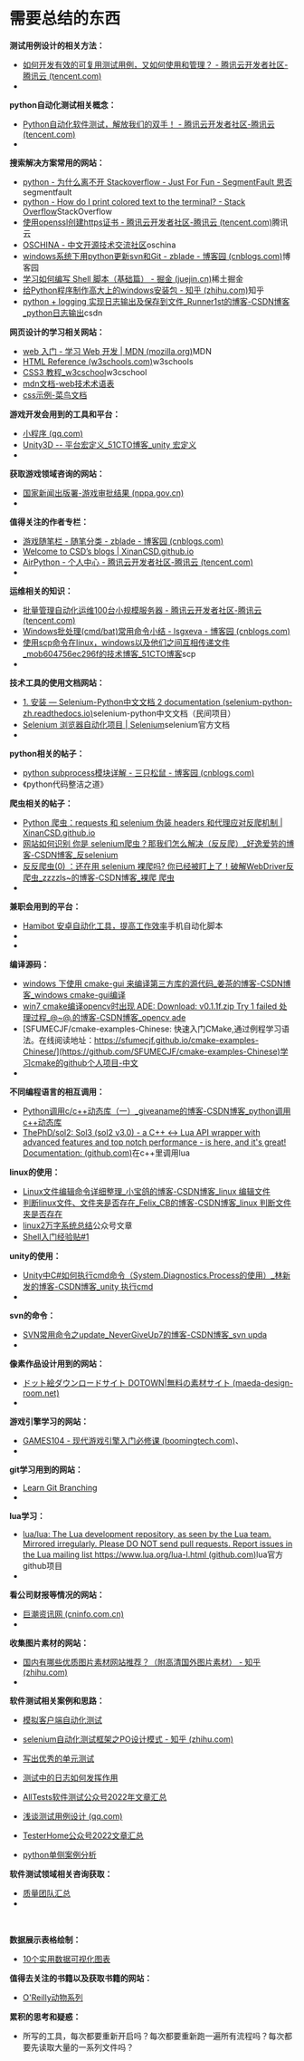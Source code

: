 # 需要总结的东西



**测试用例设计的相关方法：**

+ [如何开发有效的可复用测试用例，又如何使用和管理？ - 腾讯云开发者社区-腾讯云 (tencent.com)](https://cloud.tencent.com/developer/article/1912104)
+ 

**python自动化测试相关概念：**

+ [Python自动化软件测试，解放我们的双手！ - 腾讯云开发者社区-腾讯云 (tencent.com)](https://cloud.tencent.com/developer/article/1954914)
+ 



**搜索解决方案常用的网站：**

+ [python - 为什么离不开 Stackoverflow - Just For Fun - SegmentFault 思否](https://segmentfault.com/a/1190000005802239)segmentfault
+ [python - How do I print colored text to the terminal? - Stack Overflow](https://stackoverflow.com/questions/287871/how-do-i-print-colored-text-to-the-terminal/26445590#26445590)StackOverflow
+ [使用openssl创建https证书 - 腾讯云开发者社区-腾讯云 (tencent.com)](https://cloud.tencent.com/developer/article/1548350)腾讯云
+ [OSCHINA - 中文开源技术交流社区](https://www.oschina.net/)oschina
+ [windows系统下用python更新svn和Git - zblade - 博客园 (cnblogs.com)](https://www.cnblogs.com/zblade/p/9380845.html)博客园
+ [学习如何编写 Shell 脚本（基础篇） - 掘金 (juejin.cn)](https://juejin.cn/post/6930013333454061575)稀土掘金
+ [给Python程序制作高大上的windows安装包 - 知乎 (zhihu.com)](https://zhuanlan.zhihu.com/p/62711476)知乎
+ [python + logging 实现日志输出及保存到文件_Runner1st的博客-CSDN博客_python日志输出](https://blog.csdn.net/Runner1st/article/details/96481954)csdn

**网页设计的学习相关网站：**

+ [web 入门 - 学习 Web 开发 | MDN (mozilla.org)](https://developer.mozilla.org/zh-CN/docs/Learn/Getting_started_with_the_web)MDN
+ [HTML Reference (w3schools.com)](https://www.w3schools.com/tags/default.asp)w3schools
+ [CSS3 教程_w3cschool](https://www.w3cschool.cn/css3/)w3cschool
+ [mdn文档-web技术术语表](https://developer.mozilla.org/zh-CN/docs/Glossary)
+ [css示例-菜鸟文档](https://www.runoob.com/css/css-examples.html)



**游戏开发会用到的工具和平台：**

+ [小程序 (qq.com)](https://mp.weixin.qq.com/wxopen/waregister?action=step1)
+ [Unity3D -- 平台宏定义_51CTO博客_unity 宏定义](https://blog.51cto.com/u_13662480/4909827)
+ 





**获取游戏领域咨询的网站：**

+ [国家新闻出版署-游戏审批结果 (nppa.gov.cn)](https://www.nppa.gov.cn/nppa/channels/317.shtml)
+ 



**值得关注的作者专栏：**

+ [游戏随笔栏 - 随笔分类 - zblade - 博客园 (cnblogs.com)](https://www.cnblogs.com/zblade/category/1138601.html)
+ [Welcome to CSD’s blogs | XinanCSD.github.io](https://xinancsd.github.io/)
+ [AirPython - 个人中心 - 腾讯云开发者社区-腾讯云 (tencent.com)](https://cloud.tencent.com/developer/user/1259158)
+ 



**运维相关的知识：**

+ [批量管理自动化运维100台小规模服务器 - 腾讯云开发者社区-腾讯云 (tencent.com)](https://cloud.tencent.com/developer/article/1115192)
+ [Windows批处理(cmd/bat)常用命令小结 - lsgxeva - 博客园 (cnblogs.com)](https://www.cnblogs.com/lsgxeva/p/10694546.html)
+ [使用scp命令在linux，windows以及他们之间互相传递文件_mob604756ec296f的技术博客_51CTO博客](https://blog.51cto.com/u_15127539/3436188)scp
+ 



**技术工具的使用文档网站：**

+ [1. 安装 — Selenium-Python中文文档 2 documentation (selenium-python-zh.readthedocs.io)](https://selenium-python-zh.readthedocs.io/en/latest/installation.html)selenium-python中文文档（民间项目）
+ [Selenium 浏览器自动化项目 | Selenium](https://www.selenium.dev/zh-cn/documentation/)selenium官方文档
+ 



**python相关的帖子：**

+ [python subprocess模块详解 - 三只松鼠 - 博客园 (cnblogs.com)](https://www.cnblogs.com/shenh/p/9673581.html)
+ 《python代码整洁之道》



**爬虫相关的帖子：**

+ [Python 爬虫：requests 和 selenium 伪装 headers 和代理应对反爬机制 | XinanCSD.github.io](https://xinancsd.github.io/Python/anti_crawl_strategy.html)
+ [网站如何识别 你是 selenium爬虫？那我们怎么解决（反反爬）_好逸爱劳的博客-CSDN博客_反selenium](https://pea328.blog.csdn.net/article/details/105602629)
+ [反反爬虫(0) ：还在用 selenium 裸爬吗? 你已经被盯上了！破解WebDriver反爬虫_zzzzls~的博客-CSDN博客_裸爬 爬虫](https://blog.csdn.net/qq_36078992/article/details/110326518)
+ 



**兼职会用到的平台：**

+ [Hamibot 安卓自动化工具，提高工作效率](https://hamibot.com/)手机自动化脚本
+ 
+ 



**编译源码：**

+ [windows 下使用 cmake-gui 来编译第三方库的源代码_姜茶的博客-CSDN博客_windows cmake-gui编译](https://blog.csdn.net/jcq521045349/article/details/79578124)
+ [win7 cmake编译opencv时出现 ADE: Download: v0.1.1f.zip Try 1 failed 处理过程_@~@.的博客-CSDN博客_opencv ade](https://blog.csdn.net/glj2009/article/details/114670767)
+ [SFUMECJF/cmake-examples-Chinese: 快速入门CMake,通过例程学习语法。在线阅读地址：https://sfumecjf.github.io/cmake-examples-Chinese/](https://github.com/SFUMECJF/cmake-examples-Chinese)学习cmake的github个人项目-中文
+ 



**不同编程语言的相互调用：**

+ [Python调用c/c++动态库（一）_giveaname的博客-CSDN博客_python调用c++动态库](https://blog.csdn.net/giveaname/article/details/89811783)
+ [ThePhD/sol2: Sol3 (sol2 v3.0) - a C++ <-> Lua API wrapper with advanced features and top notch performance - is here, and it's great! Documentation: (github.com)](https://github.com/ThePhD/sol2)在c++里调用lua



**linux的使用：**

+ [Linux文件编辑命令详细整理_小宝鸽的博客-CSDN博客_linux 编辑文件](https://blog.csdn.net/u013142781/article/details/50735470)
+ [判断linux文件、文件夹是否存在_Felix_CB的博客-CSDN博客_linux 判断文件夹是否存在](https://blog.csdn.net/Felix_CB/article/details/90643073)
+ [linux2万字系统总结](http://mp.weixin.qq.com/s?__biz=Mzg2NzU0NTQ4MA==&mid=2247485361&idx=1&sn=000541ead7ca99c1a5ae3e38d8772508&chksm=ceb8bf56f9cf3640c2c700537bc7aea4a7c9188877338229becf1a4e3c9664fc8db65e0cba9a&mpshare=1&scene=23&srcid=1219kTjBMzJ2v6vvbsyDI2Md&sharer_sharetime=1672660332191&sharer_shareid=88bfe03afddb2bab1adbf3cdcda976e3#rd)公众号文章
+ [Shell入门经验贴#1](https://www.runoob.com/w3cnote/shell-scripting.html)



**unity的使用：**

+ [Unity中C#如何执行cmd命令（System.Diagnostics.Process的使用）_林新发的博客-CSDN博客_unity 执行cmd](https://linxinfa.blog.csdn.net/article/details/52982384)
+ 





**svn的命令：**

+ [SVN常用命令之update_NeverGiveUp7的博客-CSDN博客_svn upda](https://blog.csdn.net/gengxiaoming7/article/details/50518616)
+ 



**像素作品设计用到的网站：**

+ [ドット絵ダウンロードサイト DOTOWN|無料の素材サイト (maeda-design-room.net)](https://dotown.maeda-design-room.net/)
+ 



**游戏引擎学习的网站：**

+ [GAMES104 - 现代游戏引擎入门必修课 (boomingtech.com)](https://games104.boomingtech.com/sc/)、
+ 



**git学习用到的网站：**

+ [Learn Git Branching](https://learngitbranching.js.org/?locale=zh_CN)
+ 



**lua学习：**

+ [lua/lua: The Lua development repository, as seen by the Lua team. Mirrored irregularly. Please DO NOT send pull requests. Report issues in the Lua mailing list https://www.lua.org/lua-l.html (github.com)](https://github.com/lua/lua)lua官方github项目
+ 





**看公司财报等情况的网站：**

+ [巨潮资讯网 (cninfo.com.cn)](http://www.cninfo.com.cn/new/index)
+ 



**收集图片素材的网站：**

+ [国内有哪些优质图片素材网站推荐？（附高清国外图片素材） - 知乎 (zhihu.com)](https://zhuanlan.zhihu.com/p/26037760)
+ 





**软件测试相关案例和思路：**

+ [模拟客户端自动化测试](http://mp.weixin.qq.com/s?__biz=MzkxMDM1NDQ0OA==&mid=2247500524&idx=1&sn=a8ef9ac63f7bd9b7657001fcf1d0687f&chksm=c12e3393f659ba8550f2a6b3b21b10d320d7b6c63f8b401859f61c0c7e61a1d71281562a220b&mpshare=1&scene=23&srcid=1220m4WZFPQVAto871asGQRU&sharer_sharetime=1672660474754&sharer_shareid=88bfe03afddb2bab1adbf3cdcda976e3#rd)

+ [selenium自动化测试框架之PO设计模式 - 知乎 (zhihu.com)](https://zhuanlan.zhihu.com/p/65049385)
+ [写出优秀的单元测试](http://mp.weixin.qq.com/s?__biz=MzkxMDM1NDQ0OA==&mid=2247500885&idx=1&sn=6adc07841343575430d31c3fc948e1a8&chksm=c12e352af659bc3cfd9dffa8df58403a1063679a391054c2d489f2a2468e2099ae2286717ba1&mpshare=1&scene=23&srcid=122765wJAHRXIYZpuvDaDhar&sharer_sharetime=1672660507295&sharer_shareid=88bfe03afddb2bab1adbf3cdcda976e3#rd)
+ [测试中的日志如何发挥作用](http://mp.weixin.qq.com/s?__biz=MzkxMDM1NDQ0OA==&mid=2247500904&idx=1&sn=168bb8c25a7107fd34b7fcee526ee19b&chksm=c12e3517f659bc01e8fe6cdab479cfa4709a9f07b6086ca1b7ae2a80e9ba15c7fae30695b528&mpshare=1&scene=23&srcid=1228exH1NawBFg097K75Uqsa&sharer_sharetime=1672660515401&sharer_shareid=88bfe03afddb2bab1adbf3cdcda976e3#rd)
+ [AllTests软件测试公众号2022年文章汇总](http://mp.weixin.qq.com/s?__biz=MzkxMzI4ODgyOA==&mid=2247515517&idx=1&sn=454112d7db8719417999d8bf40c47ad2&chksm=c17d066ef60a8f789f1ffb0f8c5fd1b984481abcaeea683f02e8b8832c6cced44fc2a32f6990&mpshare=1&scene=23&srcid=1230z50mFT6VPIJ4NWjqJoIx&sharer_sharetime=1672660539312&sharer_shareid=88bfe03afddb2bab1adbf3cdcda976e3#rd)
+ [浅谈测试用例设计 (qq.com)](https://mp.weixin.qq.com/s?__biz=MzkxMDM1NDQ0OA==&mid=2247501007&idx=1&sn=0fa4e3a06ca3684c47ca0aa1b45f738b&chksm=c12e35b0f659bca60f7764461d2d8ced27dcbbe10361dfb4045ef0c13d7b96b8716b08302806&mpshare=1&scene=23&srcid=1230KgYDWQZocG2PsrRLMQR5&sharer_sharetime=1672660547863&sharer_shareid=88bfe03afddb2bab1adbf3cdcda976e3#rd)

+ [TesterHome公众号2022文章汇总](http://mp.weixin.qq.com/s?__biz=MzkxMDM1NDQ0OA==&mid=2247501024&idx=2&sn=a5099eb66bb0cad8564c1d59cf95240d&chksm=c12e359ff659bc89fd8b6f03dc17bd2611dcf5247b79c103f2d4227df3a210fcd75381d8ed39&mpshare=1&scene=23&srcid=0101DGWsrsAsJnIBTVUsYJ32&sharer_sharetime=1672660561224&sharer_shareid=88bfe03afddb2bab1adbf3cdcda976e3#rd)

+ [python单侧案例分析](http://mp.weixin.qq.com/s?__biz=MzkxMDM1NDQ0OA==&mid=2247500189&idx=1&sn=b09bd23655caaa0ae9d16f9d9ba8fcc0&chksm=c12e30e2f659b9f481599ba3c96f3ceb3cd23a9b67e24be5b115dda2805330ca9169deb74103&mpshare=1&scene=23&srcid=1207cbsA7xR7VUgKkcdn4TLa&sharer_sharetime=1672660577685&sharer_shareid=88bfe03afddb2bab1adbf3cdcda976e3#rd)

**软件测试领域相关咨询获取：**

+ [质量团队汇总](http://mp.weixin.qq.com/s?__biz=MzkxMDM1NDQ0OA==&mid=2247500791&idx=1&sn=8270f800c710f699731bbfe13d1a5bae&chksm=c12e3288f659bb9e6fc82f2a9179fce0fd2fa2d0fb73a42ccb240ba7816da128fc02f63d9f47&mpshare=1&scene=23&srcid=1224iqj4w1FZHtVNRsgB2fzK&sharer_sharetime=1672660498917&sharer_shareid=88bfe03afddb2bab1adbf3cdcda976e3#rd)
+ 

​    

**数据展示表格绘制：**

+ [10个实用数据可视化图表](http://mp.weixin.qq.com/s?__biz=Mzg2NzU0NTQ4MA==&mid=2247485395&idx=1&sn=ff802d74f22bdcc58731d39a3c663f3c&chksm=ceb8bf34f9cf3622b4b6a5ef386825fac05e4a008b553d1f159a53e875ad33a3ee8b71473c24&mpshare=1&scene=23&srcid=1229VQCLDmqplegtnAJl1360&sharer_sharetime=1672660525333&sharer_shareid=88bfe03afddb2bab1adbf3cdcda976e3#rd)



**值得去关注的书籍以及获取书籍的网站：**

+ [O'Reilly动物系列](https://book.douban.com/series/697)



**累积的思考和疑惑：**

+ 所写的工具，每次都要重新开启吗？每次都要重新跑一遍所有流程吗？每次都要先读取大量的一系列文件吗？